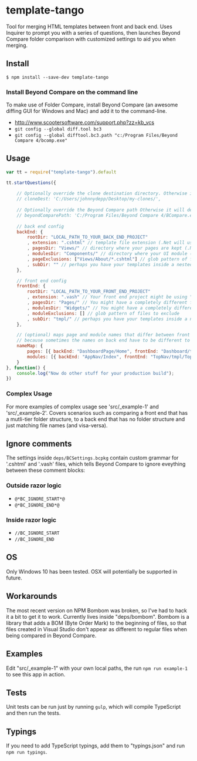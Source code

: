 # template-tango
Tool for merging HTML templates between front and back end. Uses Inquirer to prompt you with a series of questions, then launches Beyond Compare folder comparison with customized settings to aid you when merging.

## Install
```
$ npm install --save-dev template-tango
```

### Install Beyond Compare on the command line
To make use of Folder Compare, install Beyond Compare (an awesome diffing GUI for Windows and Mac) and add it to the command-line.
- http://www.scootersoftware.com/support.php?zz=kb_vcs
- `git config --global diff.tool bc3`
- `git config --global difftool.bc3.path "c:/Program Files/Beyond Compare 4/bcomp.exe"`

## Usage

```js
var tt = require("template-tango").default

tt.startQuestions({
    
    // Optionally override the clone destination directory. Otherwise it will default to the temp directory for your OS.
	// cloneDest: 'C:/Users/johnnydepp/Desktop/my-clones/', 
    
    // Optionally override the Beyond Compare path Otherwise it will default to 'C:/Program Files/Beyond Compare 4/BCompare.exe'
	// beyondComparePath: 'C:/Program Files/Beyond Compare 4/BCompare.exe',
	
	// back end config
    backEnd: {
		rootDir: "LOCAL_PATH_TO_YOUR_BACK_END_PROJECT"
		, extension: ".cshtml" // template file extension (.Net will usually be ".cshtml")
		, pagesDir: "Views/" // directory where your pages are kept (.Net will usually be "Views/")
		, modulesDir: "Components/" // directory where your UI module (aka component/widget) templates are kept
		, pageExclusions: ["Views/About/*.cshtml"] // glob pattern of files to exclude
		, subDir: "" // perhaps you have your templates inside a nested directory within your pages and UI modules? .Net will usually be empty string
	},

	// front end config
	frontEnd: {
		rootDir: "LOCAL_PATH_TO_YOUR_FRONT_END_PROJECT"
		, extension: ".vash" // Your front end project might be using "Vash" razor templates (see npm "vash-static" and "gulp-vash-static")
		, pagesDir: "Pages/" // You might have a completely different folder structure on the front end for your page templates
		, modulesDir: "Widgets/" // You might have a completely different folder structure on the front end for your UI module (aka component/widget) templates
		, moduleExclusions: [] // glob pattern of files to exclude
		, subDir: "tmpl/" // perhaps you have your templates inside a nested directory within your pages and UI modules? Add the directory here so they still compare side-by-side correctly
	},

	// (optional) maps page and module names that differ between front and back end
	// because sometimes the names on back end have to be different to front end (or refactoring after a name change is a pain in the butt)
	nameMap: {
		pages: [{ backEnd: "DashboardPage/Home", frontEnd: "Dashboard/tmpl/Index" }],
		modules: [{ backEnd: "AppNav/Index", frontEnd: "TopNav/tmpl/TopNav" }]
	}
}, function() {
	console.log("Now do other stuff for your production build");
})
```
### Complex Usage
For more examples of complex usage see 'src/_example-1' and 'src/_example-2'. 
Covers scenarios such as comparing a front end that has a mutli-tier folder structure, to a back end that has no folder structure and just matching file names (and visa-versa).  


## Ignore comments
The settings inside `deps/BCSettings.bcpkg` contain custom grammar for '.cshtml' and '.vash' files, which tells Beyond Compare to ignore eveything between these comment blocks:

### Outside razor logic
- `@*BC_IGNORE_START*@`
- `@*BC_IGNORE_END*@`

### Inside razor logic
- `//BC_IGNORE_START`
- `//BC_IGNORE_END`

## OS
Only Windows 10 has been tested. OSX will potentially be supported in future. 

## Workarounds
The most recent version on NPM Bombom was broken, so I've had to hack it a bit to get it to work. Currently lives inside "deps/bombom". 
Bombom is a library that adds a BOM (Byte Order Mark) to the beginning of files, so that files created in Visual Studio don't appear as different to regular files when being compared in Beyond Compare.

## Examples
Edit "src/_example-1" with your own local paths, the run `npm run example-1` to see this app in action.

## Tests
Unit tests can be run just by running `gulp`, which will compile TypeScript and then run the tests.

## Typings
If you need to add TypeScript typings, add them to "typings.json" and run `npm run typings`.